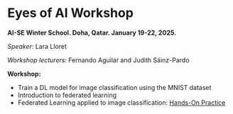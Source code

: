 # Eyes of AI Workshop
**AI-SE Winter School. Doha, Qatar. January 19-22, 2025.**

*Speaker:* Lara Lloret

*Workshop lecturers:* Fernando Aguilar and Judith Sáinz-Pardo

**Workshop:**

* Train a DL model for image classification using the MNIST dataset
* Introduction to federated learning
* Federated Learning applied to image classification: [Hands-On Practice](https://github.com/judithspd/eyes-of-ai-workshop/blob/main/workshop_UDST_FL.ipynb) 


